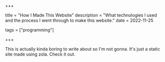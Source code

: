 +++

title = "How I Made This Website"
description = "What technologies I used and the process I went through to make this website."
date = 2022-11-25

tags = ["programming"]

+++

This is actually kinda boring to write about so I'm not gonna. It's just a static site made using zola. Check it out.
